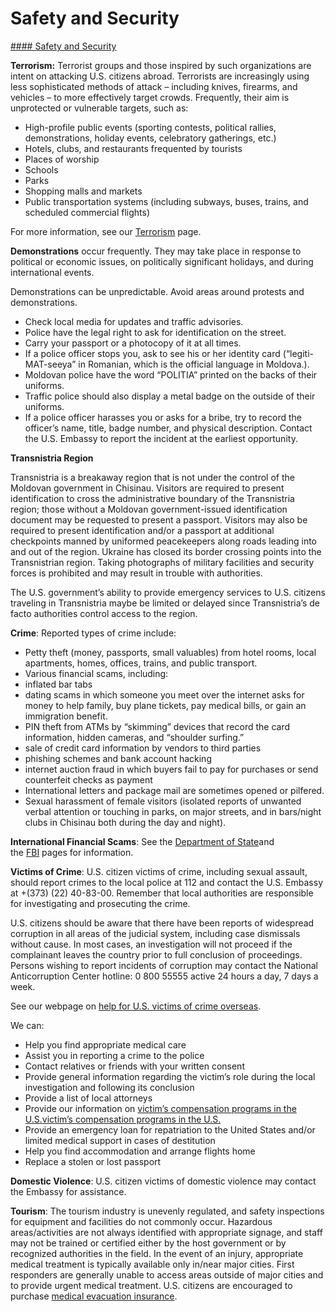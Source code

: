 # Safety and Security

[#### Safety and Security](javascript:void(0); "Safety and Security")

**Terrorism:** Terrorist groups and those inspired by such organizations are intent on attacking U.S. citizens abroad. Terrorists are increasingly using less sophisticated methods of attack – including knives, firearms, and vehicles – to more effectively target crowds. Frequently, their aim is unprotected or vulnerable targets, such as:

* High-profile public events (sporting contests, political rallies, demonstrations, holiday events, celebratory gatherings, etc.)
* Hotels, clubs, and restaurants frequented by tourists
* Places of worship
* Schools
* Parks
* Shopping malls and markets
* Public transportation systems (including subways, buses, trains, and scheduled commercial flights)

For more information, see our [Terrorism](https://travel.state.gov/content/travel/en/international-travel/emergencies/terrorism.html) page.

**Demonstrations** occur frequently. They may take place in response to political or economic issues, on politically significant holidays, and during international events.

Demonstrations can be unpredictable. Avoid areas around protests and demonstrations.

* Check local media for updates and traffic advisories.
* Police have the legal right to ask for identification on the street.
* Carry your passport or a photocopy of it at all times.
* If a police officer stops you, ask to see his or her identity card (“legiti-MAT-seeya” in Romanian, which is the official language in Moldova.).
* Moldovan police have the word “POLITIA” printed on the backs of their uniforms.
* Traffic police should also display a metal badge on the outside of their uniforms.
* If a police officer harasses you or asks for a bribe, try to record the officer’s name, title, badge number, and physical description. Contact the U.S. Embassy to report the incident at the earliest opportunity.

**Transnistria Region**

Transnistria is a breakaway region that is not under the control of the Moldovan government in Chisinau. Visitors are required to present identification to cross the administrative boundary of the Transnistria region; those without a Moldovan government-issued identification document may be requested to present a passport. Visitors may also be required to present identification and/or a passport at additional checkpoints manned by uniformed peacekeepers along roads leading into and out of the region. Ukraine has closed its border crossing points into the Transnistrian region. Taking photographs of military facilities and security forces is prohibited and may result in trouble with authorities.

The U.S. government’s ability to provide emergency services to U.S. citizens traveling in Transnistria maybe be limited or delayed since Transnistria’s de facto authorities control access to the region.

**Crime**: Reported types of crime include:

* Petty theft (money, passports, small valuables) from hotel rooms, local apartments, homes, offices, trains, and public transport.
* Various financial scams, including:
* inflated bar tabs
* dating scams in which someone you meet over the internet asks for money to help family, buy plane tickets, pay medical bills, or gain an immigration benefit.
* PIN theft from ATMs by “skimming” devices that record the card information, hidden cameras, and “shoulder surfing.”
* sale of credit card information by vendors to third parties
* phishing schemes and bank account hacking
* internet auction fraud in which buyers fail to pay for purchases or send counterfeit checks as payment
* International letters and package mail are sometimes opened or pilfered.
* Sexual harassment of female visitors (isolated reports of unwanted verbal attention or touching in parks, on major streets, and in bars/night clubs in Chisinau both during the day and night).

**International Financial Scams**: See the [Department of State](http://travel.state.gov/content/passports/english/emergencies/scams.html)and the [FBI](https://www.fbi.gov/contact-us/fbi-headquarters) pages for information.

**Victims of Crime**: U.S. citizen victims of crime, including sexual assault, should report crimes to the local police at 112 and contact the U.S. Embassy at +(373) (22) 40-83-00. Remember that local authorities are responsible for investigating and prosecuting the crime.

U.S. citizens should be aware that there have been reports of widespread corruption in all areas of the judicial system, including case dismissals without cause. In most cases, an investigation will not proceed if the complainant leaves the country prior to full conclusion of proceedings. Persons wishing to report incidents of corruption may contact the National Anticorruption Center hotline: 0 800 55555 active 24 hours a day, 7 days a week.

See our webpage on [help for U.S. victims of crime overseas](https://travel.state.gov/content/travel/en/international-travel/emergencies/crime.html).

We can:

* Help you find appropriate medical care
* Assist you in reporting a crime to the police
* Contact relatives or friends with your written consent
* Provide general information regarding the victim’s role during the local investigation and following its conclusion
* Provide a list of local attorneys
* Provide our information on [victim’s compensation programs in the U.S.](http://travel.state.gov/content/passports/english/emergencies/victims.html)[victim’s compensation programs in the U.S.](http://travel.state.gov/content/passports/english/emergencies/victims.html)
* Provide an emergency loan for repatriation to the United States and/or limited medical support in cases of destitution
* Help you find accommodation and arrange flights home
* Replace a stolen or lost passport

**Domestic Violence**: U.S. citizen victims of domestic violence may contact the Embassy for assistance.

**Tourism**: The tourism industry is unevenly regulated, and safety inspections for equipment and facilities do not commonly occur. Hazardous areas/activities are not always identified with appropriate signage, and staff may not be trained or certified either by the host government or by recognized authorities in the field. In the event of an injury, appropriate medical treatment is typically available only in/near major cities. First responders are generally unable to access areas outside of major cities and to provide urgent medical treatment. U.S. citizens are encouraged to purchase [medical evacuation insurance](https://travel.state.gov/content/travel/en/international-travel/before-you-go/your-health-abroad/Insurance_Coverage_Overseas.html).